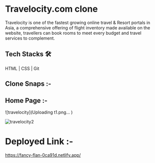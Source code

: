 # Travelocity.com clone
 Travelocity is one of the fastest growing online travel & Resort portals in Asia, a comprehensive offering of flight inventory made
 available on the website, travellers can book rooms to meet every budget and travel services to complement.


  ## Tech Stacks 🛠
    
   HTML | CSS | Git
    
  
  ## Clone Snaps :-
  
  ## Home Page :- 
 ![travelocity](Uploading t1.png…
)
 
 ![travelocity2](https://user-images.githubusercontent.com/107462150/199272306-1d15c8d0-bd7a-4c9f-a030-e2e9e8145173.png)



  # Deployed Link :-
   https://fancy-flan-0ca91d.netlify.app/
